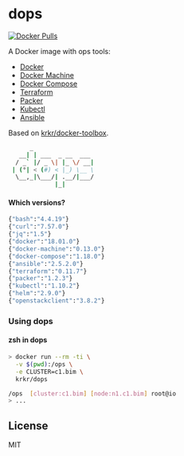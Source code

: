# dops

[![Docker Pulls](https://img.shields.io/docker/pulls/krkr/dops.svg)](https://hub.docker.com/r/krkr/dops/)

A Docker image with ops tools:
  - [Docker](https://docs.docker.com)
  - [Docker Machine](https://docs.docker.com/machine/)
  - [Docker Compose](https://docs.docker.com/compose/)
  - [Terraform](https://terraform.io/docs/)
  - [Packer](https://packer.io/docs/)
  - [Kubectl](https://kubernetes.io/docs/reference/kubectl/overview/)
  - [Ansible](https://docs.ansible.com/ansible/)

Based on [krkr/docker-toolbox](https://github.com/thbkrkr/docker-toolbox).

```sh
      _
   __| | ___  _ __  ___
  / _` |/ _ \| |_ \/ __|
 | (°| < (#) < |_) \__ \
  \__,_|\___/| .__/|___/
             |_|

```

#### Which versions?

```sh
{"bash":"4.4.19"}
{"curl":"7.57.0"}
{"jq":"1.5"}
{"docker":"18.01.0"}
{"docker-machine":"0.13.0"}
{"docker-compose":"1.18.0"}
{"ansible":"2.5.2.0"}
{"terraform":"0.11.7"}
{"packer":"1.2.3"}
{"kubectl":"1.10.2"}
{"helm":"2.9.0"}
{"openstackclient":"3.8.2"}
```

### Using dops

#### zsh in dops

```sh
> docker run --rm -ti \
  -v $(pwd):/ops \
  -e CLUSTER=c1.bim \
  krkr/dops

/ops  [cluster:c1.bim] [node:n1.c1.bim] root@io
> ...
```

## License

MIT

